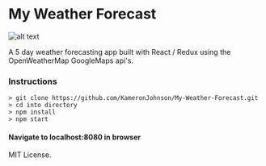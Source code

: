# My Weather Forecast

![alt text](http://openweathermap.org/themes/openweathermap/assets/vendor/owm/img/logo_OpenWeatherMap_orange.svg "OpenWeatherMap logo")

A 5 day weather forecasting app built with React / Redux using the OpenWeatherMap GoogleMaps api's.

### Instructions

```
> git clone https://github.com/KameronJohnson/My-Weather-Forecast.git
> cd into directory
> npm install
> npm start
```

#### Navigate to localhost:8080 in browser

MIT License.